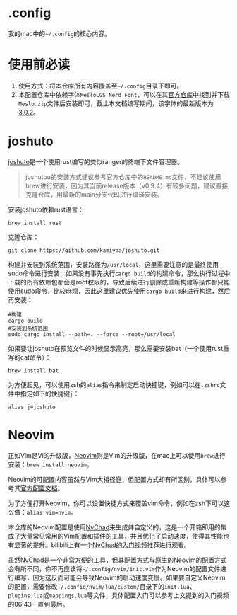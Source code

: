 # .config

我的mac中的`~/.config`的核心内容。

# 使用前必读

1. 使用方式：将本仓库所有内容覆盖至`~/.config`目录下即可。
3. 本配置仓库中依赖字体`MesloLGS Nerd Font`，可以在其[官方仓库](https://github.com/ryanoasis/nerd-fonts)中找到并下载`Meslo.zip`文件后安装即可，截止本文档编写期间，该字体的最新版本为[3.0.2](https://github.com/ryanoasis/nerd-fonts/releases/download/v3.0.2/Meslo.zip)。

# joshuto

[joshuto](https://github.com/kamiyaa/joshuto)是一个使用rust编写的类似ranger的终端下文件管理器。

> joshutou的安装方式建议参考官方仓库中的`README.md`文件，不建议使用brew进行安装，因为其当前release版本（v0.9.4）有较多问题，建议直接克隆仓库，用最新的main分支代码进行编译安装。

安装joshuto依赖rust语言：

```shell
brew install rust
```

克隆仓库：

```shell
git clone https://github.com/kamiyaa/joshuto.git
```

构建并安装到系统范围，安装路径为`/usr/local`，这里需要注意的是最终使用sudo命令进行安装，如果没有事先执行`cargo build`的构建命令，那么执行过程中下载的所有依赖包都会是root权限的，导致后续进行删除或重新构建等操作都只能使用sudo命令，比较麻烦，因此这里建议优先使用`cargo build`来进行构建，然后再安装：

```shell
#构建
cargo build
#安装到系统范围
sudo cargo install --path=. --force --root=/usr/local
```

如果要让joshuto在预览文件的时候显示高亮，那么需要安装bat（一个使用rust重写的cat命令）：

```shell
brew install bat
```

为方便起见，可以使用zsh的`alias`指令来制定启动快捷键，例如可以在`.zshrc`文件中指定如下的快捷键`j`：

```shell
alias j=joshuto
```

# Neovim

正如Vim是Vi的升级版，[Neovim](https://neovim.io)则是Vim的升级版，在mac上可以使用`brew`进行安装：`brew install neovim`。

Neovim的可配置内容虽然与Vim大相径庭，但配置方式却有所区别，具体可以参考其[官方配置文档](https://neovim.io/doc/user/lua-guide.html)。

为了方便打开Neovim，你可以设置快捷方式来覆盖vim命令，例如在zsh下可以这么做：`alias vim=nvim`。

本仓库的Neovim配置是使用[NvChad](https://nvchad.com)来生成并自定义的，这是一个开箱即用的集成了大量常见常用的Vim配置和插件的工具，并且优化了启动速度，使得其性能也有显著的提升。bilibili上有一个[NvChad的入门视频](https://www.bilibili.com/video/BV1Ga4y1g7fq)推荐进行观看。

虽然NvChad是一个非常方便的工具，但其配置方式与原生的Neovim的配置方式会有所不同，你不再应该将`~/.config/nvim/init.vim`作为Neovim的配置文件进行编写，因为这反而可能会导致Neovim的启动速度变慢。如果要自定义Neovim的配置，需要修改`~/.config/nvim/lua/custom/`目录下的`init.lua`、`plugins.lua`或`mappings.lua`等文件，具体配置入门可以参考上文提到的入门视频的06:43一直到最后。

